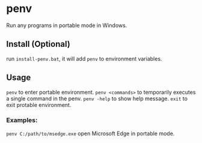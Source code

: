 # penv

Run any programs in portable mode in Windows.

## Install (Optional)

run `install-penv.bat`, it will add `penv` to environment variables.

## Usage

`penv` to enter portable environment.
`penv <commands>` to temporarily executes a single command in the penv.
`penv -help` to show help message.
`exit` to exit protable environment.

### Examples:

`penv C:/path/to/msedge.exe`
open Microsoft Edge in portable mode.




